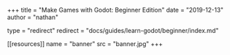 +++
title = "Make Games with Godot: Beginner Edition"
date = "2019-12-13"
author = "nathan"

type = "redirect"
redirect = "docs/guides/learn-godot/beginner/index.md"

[[resources]]
name = "banner"
src = "banner.jpg"
+++
